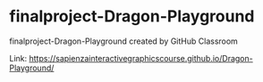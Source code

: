 # finalproject-Dragon-Playground
finalproject-Dragon-Playground created by GitHub Classroom


Link: https://sapienzainteractivegraphicscourse.github.io/Dragon-Playground/

